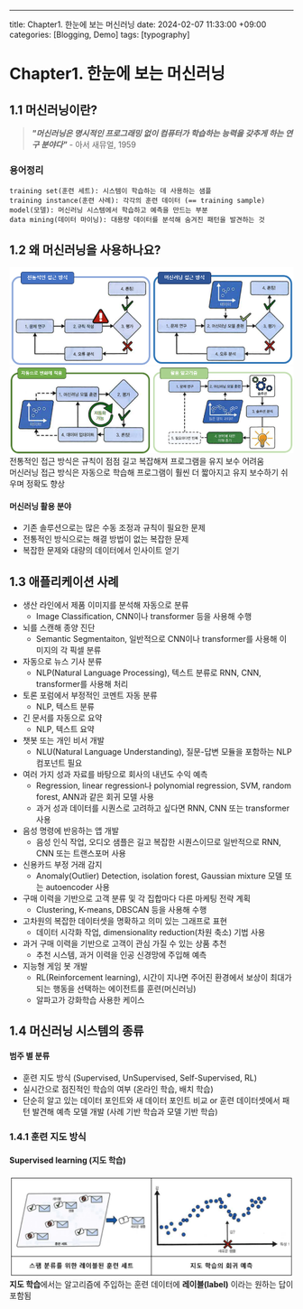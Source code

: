 ---

title: Chapter1. 한눈에 보는 머신러닝
date: 2024-02-07 11:33:00 +09:00
categories: [Blogging, Demo]
tags: [typography]

# Chapter1. 한눈에 보는 머신러닝

## 1.1 머신러닝이란?

> _**"머신러닝은 명시적인 프로그래밍 없이 컴퓨터가 학습하는 능력을 갖추게 하는 연구 분야다"**_ - 아서 새뮤얼, 1959

### 용어정리

```plaintext
training set(훈련 세트): 시스템이 학습하는 데 사용하는 샘플
training instance(훈련 사례): 각각의 훈련 데이터 (== training sample)
model(모델): 머신러닝 시스템에서 학습하고 예측을 만드는 부분
data mining(데이터 마이닝): 대용량 데이터를 분석해 숨겨진 패턴을 발견하는 것
```

## 1.2 왜 머신러닝을 사용하나요?

![접근 방식](/assets/img/Chapter1/머신러닝접근방식.png)
![접근 방식](/assets/img/Chapter1/머신러닝활용.png)<br/>
전통적인 접근 방식은 규칙이 점점 길고 복잡해져 프로그램을 유지 보수 어려움
<br/>머신러닝 접근 방식은 자동으로 학습해 프로그램이 훨씬 더 짧아지고 유지 보수하기 쉬우며 정확도 향상

#### 머신러닝 활용 분야

- 기존 솔루션으로는 많은 수동 조정과 규칙이 필요한 문제
- 전통적인 방식으로는 해결 방법이 없는 복잡한 문제
- 복잡한 문제와 대량의 데이터에서 인사이트 얻기

## 1.3 애플리케이션 사례

- 생산 라인에서 제품 이미지를 분석해 자동으로 분류
  - Image Classification, CNN이나 transformer 등을 사용해 수행
- 뇌를 스캔해 종양 진단
  - Semantic Segmentaiton, 일반적으로 CNN이나 transformer를 사용해 이미지의 각 픽셀 분류
- 자동으로 뉴스 기사 분류
  - NLP(Natural Language Processing), 텍스트 분류로 RNN, CNN, transformer를 사용해 처리
- 토론 포럼에서 부정적인 코멘트 자동 분류
  - NLP, 텍스트 분류
- 긴 문서를 자동으로 요약
  - NLP, 텍스트 요약
- 챗봇 또는 개인 비서 개발
  - NLU(Natural Language Understanding), 질문-답변 모듈을 포함하는 NLP 컴포넌트 필요
- 여러 가지 성과 자료를 바탕으로 회사의 내년도 수익 예측
  - Regression, linear regression나 polynomial regression, SVM, random forest, ANN과 같은 회귀 모델 사용
  - 과거 성과 데이터를 시퀀스로 고려하고 싶다면 RNN, CNN 또는 transformer 사용
- 음성 명령에 반응하는 앱 개발
  - 음성 인식 작업, 오디오 샘플은 길고 복잡한 시퀀스이므로 일반적으로 RNN, CNN 또는 트랜스포머 사용
- 신용카드 부정 거래 감지
  - Anomaly(Outlier) Detection, isolation forest, Gaussian mixture 모델 또는 autoencoder 사용
- 구매 이력을 기반으로 고객 분류 및 각 집합마다 다른 마케팅 전략 계획
  - Clustering, K-means, DBSCAN 등을 사용해 수행
- 고차원의 복잡한 데이터셋을 명확하고 의미 있는 그래프로 표현
  - 데이터 시각화 작업, dimensionality reduction(차원 축소) 기법 사용
- 과거 구매 이력을 기반으로 고객이 관심 가질 수 있는 상품 추천
  - 추천 시스템, 과거 이력을 인공 신경망에 주입해 예측
- 지능형 게임 봇 개발
  - RL(Reinforcement learning), 시간이 지나면 주어진 환경에서 보상이 최대가 되는 행동을 선택하는 에이전트를 훈련(머신러닝)
  - 알파고가 강화학습 사용한 케이스

## 1.4 머신러닝 시스템의 종류

#### 범주 별 분류

- 훈련 지도 방식 (Supervised, UnSupervised, Self-Supervised, RL)
- 실시간으로 점진적인 학습의 여부 (온라인 학습, 배치 학습)
- 단순히 알고 있는 데이터 포인트와 새 데이터 포인트 비교 or 훈련 데이터셋에서 패턴 발견해 예측 모델 개발
  (사례 기반 학습과 모델 기반 학습)

### 1.4.1 훈련 지도 방식

#### Supervised learning (지도 학습)

![지도학습](/assets/img/Chapter1/지도학습예시.png)
**지도 학습**에서는 알고리즘에 주입하는 훈련 데이터에 **레이블(label)** 이라는 원하는 답이 포함됨
<br/>
